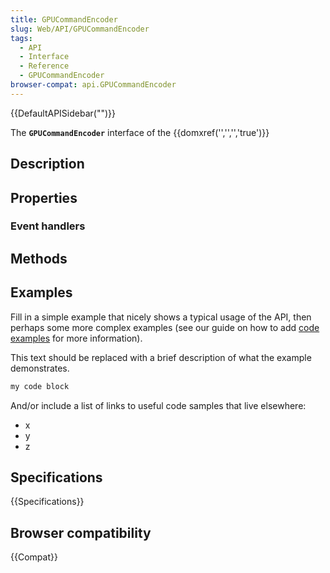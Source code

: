 ```yaml
---
title: GPUCommandEncoder
slug: Web/API/GPUCommandEncoder
tags:
  - API
  - Interface
  - Reference
  - GPUCommandEncoder
browser-compat: api.GPUCommandEncoder
---
```

{{DefaultAPISidebar("")}}

The **`GPUCommandEncoder`** interface of the {{domxref('','','','true')}} 

## Description

 

## Properties



### Event handlers



## Methods



## Examples

Fill in a simple example that nicely shows a typical usage of the API, then perhaps some more complex examples (see our guide on how to add [code examples](/en-US/docs/MDN/Contribute/Structures/Code_examples) for more information).

This text should be replaced with a brief description of what the example demonstrates.

```js
my code block
```

And/or include a list of links to useful code samples that live elsewhere:

*   x
*   y
*   z

## Specifications

{{Specifications}}

## Browser compatibility

{{Compat}}


